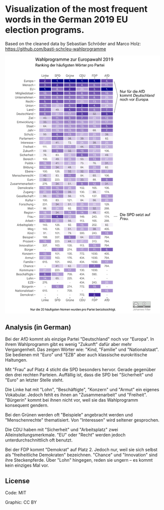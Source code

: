 # Visualization of the most frequent words in the German 2019 EU election programs.

Based on the cleaned data by Sebastian Schröder and Marco Holz: <https://github.com/basti-schr/eu-wahlprogramme>

<div align="center">
  <img src="wahlprogramme.jpg" alt="Visualization of the most frequent terms in the German 2019 EU election programms.">
</div>

## Analysis (in German)

Bei der AfD kommt als einzige Partei "Deutschland" noch vor "Europa". In ihrem Wahlprogramm gibt es wenig "Zukunft" dafür aber mehr Vergangenheit. Das zeigen Wörter wie: "Kind, "Familie" und "Nationalstaat". Sie bedienen mit "Euro" und "EZB" aber auch klassische eurokritische Haltungen.

Mit "Frau" auf Platz 4 sticht die SPD besonders hervor. Gerade gegenüber den drei rechten Parteien. Auffällig ist, dass die SPD bei "Sicherheit" und "Euro" an letzter Stelle steht.

Die Linke hat mit "Lohn", "Beschäftigte", "Konzern" und "Armut" ein eigenes Vokabular. Jedoch fehlt es ihnen an "Zusammenarbeit" und "Freiheit". "Bürgerin" kommt bei ihnen nicht vor, weil sie das Wahlprogramm konsequent gendern.

Bei den Grünen werden oft "Beispiele" angebracht werden und "Menschenrechte" thematisiert. Von "Interessen" wird seltener gesprochen.

Die CDU haben mit "Sicherheit" und "Arbeitsplatz" zwei Alleinstellungsmerkmale. "EU" oder "Recht" werden jedoch unterdurchschnittlich oft benutzt.

Bei der FDP kommt "Demokrat" auf Platz 2. Jedoch nur, weil sie sich selbst als "freiheitliche Demokraten" bezeichnen. "Chance" und "Innovation" sind ihre Steckenpferde. Über "Lohn" hingegen, reden sie ungern – es kommt kein einziges Mal vor.

## License

Code: MIT

Graphic: CC BY

